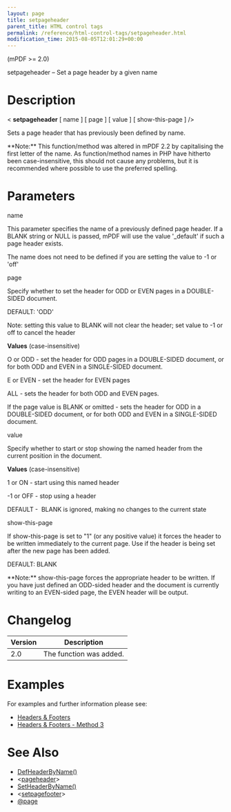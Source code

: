```yaml
---
layout: page
title: setpageheader
parent_title: HTML control tags
permalink: /reference/html-control-tags/setpageheader.html
modification_time: 2015-08-05T12:01:29+00:00
---
```


(mPDF >= 2.0)

setpageheader – Set a page header by a given name

# Description

&lt; **setpageheader** [ <span class="parameter">name</span> ] [ <span class="parameter">page</span> ] [ <span class="parameter">value</span> ] [ <span class="parameter">show-this-page</span> ] /&gt;

Sets a page header that has previously been defined by name.

<div class="alert alert-info" role="alert">**Note:** This function/method was altered in mPDF 2.2 by capitalising the first letter of the name. As function/method names in PHP have hitherto been case-insensitive, this should not cause any problems, but it is recommended where possible to use the preferred spelling.</div>

# Parameters

<span class="parameter">name</span>

This parameter specifies the name of a previously defined page header. If a <span class="smallblock">BLANK</span> string or <span class="smallblock">NULL</span> is passed, mPDF will use the value '_default' if such a page header exists.

The <span class="parameter">name</span> does not need to be defined if you are setting the value to -1 or 'off'

<span class="parameter">page</span>

Specify whether to set the header for <span class="smallblock">ODD</span> or <span class="smallblock">EVEN</span> pages in a <span class="smallblock">DOUBLE-SIDED</span> document.

<span class="smallblock">DEFAULT</span>: 'ODD'

Note: setting this value to <span class="smallblock">BLANK</span> will not clear the header; set <span class="parameter">value</span> to -1 or off to cancel the header

**Values** (case-insensitive)

O or ODD - set the header for <span class="smallblock">ODD</span> pages in a <span class="smallblock">DOUBLE-SIDED</span> document, or for both <span class="smallblock">ODD</span> and <span class="smallblock">EVEN</span> in a <span class="smallblock">SINGLE-SIDED</span> document.

E or EVEN - set the header for <span class="smallblock">EVEN</span> pages

ALL - sets the header for both <span class="smallblock">ODD</span> and <span class="smallblock">EVEN</span> pages.

If the <span class="parameter">page</span> value is <span class="smallblock">BLANK</span> or omitted - sets the header for <span class="smallblock">ODD</span> in a <span class="smallblock">DOUBLE-SIDED</span> document, or for both <span class="smallblock">ODD</span> and <span class="smallblock">EVEN</span> in a <span class="smallblock">SINGLE-SIDED</span> document.

<span class="parameter">value</span>

Specify whether to start or stop showing the named header from the current position in the document.

<span class="smallblock">

</span>

**Values** (case-insensitive)

1 or ON - start using this named header

-1 or OFF - stop using a header

<span class="smallblock">DEFAULT</span> -  <span class="smallblock">BLANK</span> is ignored, making no changes to the current state

<span class="parameter">show-this-page</span>

If <span class="parameter">show-this-page</span> is set to "1" (or any positive value) it forces the header to be written immediately to the current page. Use if the header is being set after the new page has been added.

<span class="smallblock">DEFAULT</span>: <span class="smallblock">BLANK</span>

<div class="alert alert-info" role="alert">**Note:** <span class="parameter">show-this-page</span> forces the appropriate header to be written. If you have just defined an <span class="smallblock">ODD</span>-sided header and the document is currently writing to an <span class="smallblock">EVEN</span>-sided page, the <span class="smallblock">EVEN</span> header will be output.</div>

# Changelog

<table class="table"> <thead>
<tr> <th>Version</th><th>Description</th> </tr>
</thead> <tbody>
<tr>
<td>2.0</td>
<td>The function was added.</td>
</tr>
</tbody> </table>

# Examples

For examples and further information please see:

<ul>
<li class="manual_boxlist"><a href="{{ "/headers-footers/headers-footers.html" | prepend: site.baseurl }}">Headers &amp; Footers</a></li>
<li class="manual_boxlist"><a href="{{ "/headers-footers/method-4.html" | prepend: site.baseurl }}">Headers &amp; Footers - Method 3</a></li>
</ul>

# See Also

<ul>
<li class="manual_boxlist"><a href="{{ "/reference/mpdf-functions/defheaderbyname.html" | prepend: site.baseurl }}">DefHeaderByName()</a></li>
<li class="manual_boxlist">&lt;<a href="{{ "/reference/html-control-tags/pageheader.html" | prepend: site.baseurl }}">pageheader</a>&gt;</li>
<li class="manual_boxlist"><a href="{{ "/reference/mpdf-functions/setheaderbyname.html" | prepend: site.baseurl }}">SetHeaderByName()</a></li>
<li class="manual_boxlist">&lt;<a href="{{ "/reference/html-control-tags/setpagefooter.html" | prepend: site.baseurl }}">setpagefooter</a>&gt;</li>
<li class="manual_boxlist"><a href="{{ "/paging/using-page.html" | prepend: site.baseurl }}">@page</a></li>
</ul>

